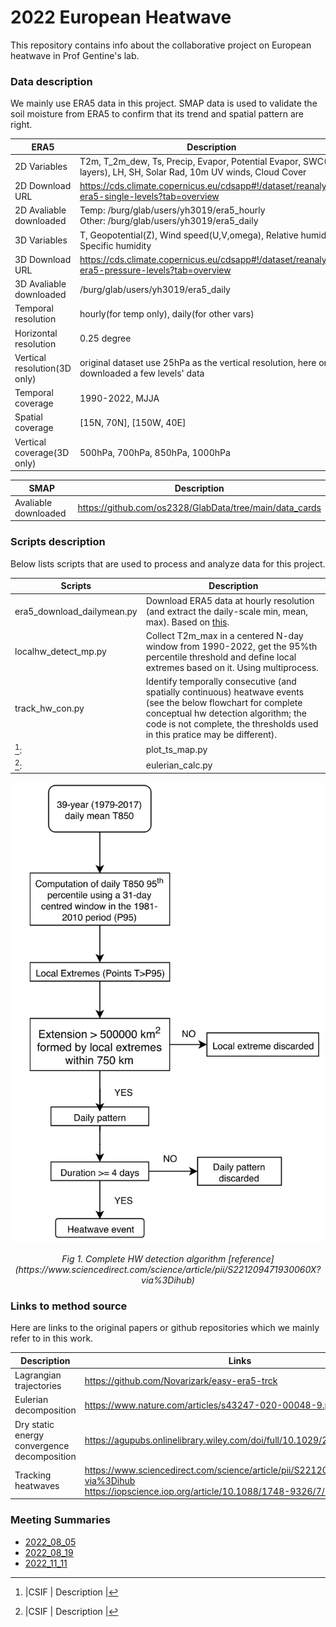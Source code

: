 # 2022 European Heatwave
This repository contains info about the collaborative project on European heatwave in Prof Gentine's lab.


### Data description
We mainly use ERA5 data in this project. SMAP data is used to validate the soil moisture from ERA5 to confirm that its trend and spatial pattern are right. 

| ERA5          | Description |
| ---      | ---       |
| 2D Variables        |    T2m, T_2m_dew, Ts, Precip, Evapor, Potential Evapor, SWC(4 layers), LH, SH, Solar Rad, 10m UV winds, Cloud Cover|
| 2D Download URL         |    https://cds.climate.copernicus.eu/cdsapp#!/dataset/reanalysis-era5-single-levels?tab=overview|
| 2D Avaliable downloaded |    Temp: /burg/glab/users/yh3019/era5_hourly <br /> Other: /burg/glab/users/yh3019/era5_daily |
| 3D Variables         | T, Geopotential(Z), Wind speed(U,V,omega), Relative humidity, Specific humidity| 
| 3D Download URL         |   https://cds.climate.copernicus.eu/cdsapp#!/dataset/reanalysis-era5-pressure-levels?tab=overview|
| 3D Avaliable downloaded |   /burg/glab/users/yh3019/era5_daily  |
| Temporal resolution  |    hourly(for temp only), daily(for other vars)      |
| Horizontal resolution   |    0.25 degree |
| Vertical resolution(3D only)   | original dataset use 25hPa as the vertical resolution, here only downloaded a few levels' data |
| Temporal coverage    |    1990-2022, MJJA  |
| Spatial coverage     |    [15N, 70N], [150W, 40E]                 |
| Vertical coverage(3D only)  |    500hPa, 700hPa, 850hPa, 1000hPa                 |


| SMAP                 | Description |
| ---      | ---       |
| Avaliable downloaded | https://github.com/os2328/GlabData/tree/main/data_cards       |

[^_^]: |CSIF      | Description |
[^_^]: | ---      | ---       |
[^_^]: | Avaliable downloaded |      |


### Scripts description
Below lists scripts that are used to process and analyze data for this project. 
[^_^]: The codes from Yu can be run on Ginsburg with necessary packages installed.

| Scripts     | Description |
| ---      | ---       |
|era5_download_dailymean.py       | Download ERA5 data at hourly resolution (and extract the daily-scale min, mean, max). Based on [this](https://towardsdatascience.com/read-era5-directly-into-memory-with-python-511a2740bba0).|
|localhw_detect_mp.py             | Collect T2m_max in a centered N-day window from 1990-2022, get the 95%th percentile threshold and define local extremes based on it. Using multiprocess.  |
|track_hw_con.py             | Identify temporally consecutive (and spatially continuous) heatwave events (see the below flowchart for complete conceptual hw detection algorithm; the code is not complete, the thresholds used in this pratice may be different).  |
[^_^]:|plot_ts_map.py                   | Plot the temporal evolution of variables in three panels; plot maps of soil moisture, temp and wind speed contours.|
[^_^]:|eulerian_calc.py                      | Process Eulerian decomposition and plot the relative contributions.|

[^_^]: !["Complete HW detection algorithm!" 800x500](images/hw_detect.png)
[^_^]: ![Complete HW detection algorithm](images/hw_detect.png) 

<p align="center">
  <img src="./images/hw-detect.png" width="500" />
</p>
<p align="center">
  <em>Fig 1. Complete HW detection algorithm [reference](https://www.sciencedirect.com/science/article/pii/S221209471930060X?via%3Dihub)</em>
</p>

### Links to method source
Here are links to the original papers or github repositories which we mainly refer to in this work.

| Description | Links |
| ---      | ---       |
|Lagrangian trajectories                     | https://github.com/Novarizark/easy-era5-trck|
|Eulerian decomposition                      | https://www.nature.com/articles/s43247-020-00048-9.pdf|
|Dry static energy convergence decomposition | https://agupubs.onlinelibrary.wiley.com/doi/full/10.1029/2021AV000619|
|Tracking heatwaves                          | https://www.sciencedirect.com/science/article/pii/S221209471930060X?via%3Dihub   <br /> https://iopscience.iop.org/article/10.1088/1748-9326/7/1/014023/meta|



### Meeting Summaries
* [2022_08_05](https://docs.google.com/document/d/1eLhVIBYlDIeIwSVxXDPkn1ahWPNq4s43bBIwsrZ2c0A/edit)
* [2022_08_19](https://docs.google.com/document/d/1kyXU9GH-CSaeEYUSKSKinRIRnop4iyVyNQrGNIHiqrU/edit)
* [2022_11_11](https://docs.google.com/document/d/1jjp_Xvnm5Iyhgx3X7fQa-n9neDYs8umnw6UduITXFqw/edit)
